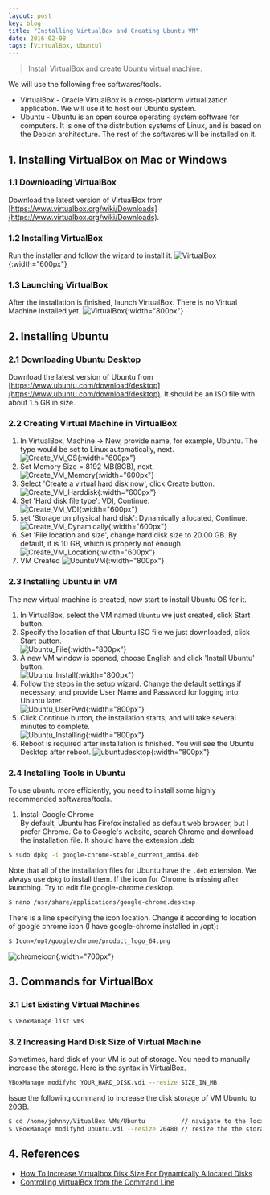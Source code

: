 ```yaml
---
layout: post
key: blog
title: "Installing VirtualBox and Creating Ubuntu VM"
date: 2016-02-08
tags: [VirtualBox, Ubuntu]
---
```


> Install VirtualBox and create Ubuntu virtual machine.

We will use the following free softwares/tools.
* VirtualBox - Oracle VirtualBox is a cross-platform virtualization application. We will use it to host our Ubuntu system.
* Ubuntu - Ubuntu is an open source operating system software for computers. It is one of the distribution systems of Linux, and is based on the Debian architecture. The rest of the softwares will be installed on it.

## 1. Installing VirtualBox on Mac or Windows
### 1.1 Downloading VirtualBox
Download the latest version of VirtualBox from [https://www.virtualbox.org/wiki/Downloads](https://www.virtualbox.org/wiki/Downloads).
### 1.2 Installing VirtualBox
Run the installer and follow the wizard to install it.
![VirtualBox](/public/pics/2016-02-10/installvirtualbox.png){:width="600px"}  
### 1.3 Launching VirtualBox
After the installation is finished, launch VirtualBox. There is no Virtual Machine installed yet.
![VirtualBox](/public/pics/2016-02-10/VirtualBox.png){:width="800px"}  
## 2. Installing Ubuntu
### 2.1 Downloading Ubuntu Desktop
Download the latest version of Ubuntu from [https://www.ubuntu.com/download/desktop](https://www.ubuntu.com/download/desktop). It should be an ISO file with about 1.5 GB in size.
### 2.2 Creating Virtual Machine in VirtualBox
1) In VirtualBox, Machine -> New, provide name, for example, Ubuntu. The type would be set to Linux automatically, next.  
![Create_VM_OS](/public/pics/2016-02-10/Create_VM_OS.png){:width="600px"}  
2) Set Memory Size = 8192 MB(8GB), next.  
![Create_VM_Memory](/public/pics/2016-02-10/Create_VM_Memory.png){:width="600px"}  
3) Select 'Create a virtual hard disk now', click Create button.  
![Create_VM_Harddisk](/public/pics/2016-02-10/Create_VM_Harddisk.png){:width="600px"}  
4) Set 'Hard disk file type': VDI, Continue.  
![Create_VM_VDI](/public/pics/2016-02-10/Create_VM_VDI.png){:width="600px"}  
5) set 'Storage on physical hard disk': Dynamically allocated, Continue.  
![Create_VM_Dynamically](/public/pics/2016-02-10/Create_VM_Dynamically.png){:width="600px"}  
6) Set 'File location and size', change hard disk size to 20.00 GB. By default, it is 10 GB, which is properly not enough.  
![Create_VM_Location](/public/pics/2016-02-10/Create_VM_Location.png){:width="600px"}  
7) VM Created
![UbuntuVM](/public/pics/2016-02-10/UbuntuVM.png){:width="800px"}  
### 2.3 Installing Ubuntu in VM
The new virtual machine is created, now start to install Ubuntu OS for it.  
1) In VirtualBox, select the VM named `Ubuntu` we just created, click Start button.  
2) Specify the location of that Ubuntu ISO file we just downloaded, click Start button.  
![Ubuntu_File](/public/pics/2016-02-10/Ubuntu_File.png){:width="800px"}  
3) A new VM window is opened, choose English and click 'Install Ubuntu' button.  
![Ubuntu_Install](/public/pics/2016-02-10/Ubuntu_Install.png){:width="800px"}  
4) Follow the steps in the setup wizard. Change the default settings if necessary, and provide User Name and Password for logging into Ubuntu later.  
![Ubuntu_UserPwd](/public/pics/2016-02-10/Ubuntu_UserPwd.png){:width="800px"}  
5) Click Continue button, the installation starts, and will take several minutes to complete.  
![Ubuntu_Installing](/public/pics/2016-02-10/Ubuntu_Installing.png){:width="800px"}  
6) Reboot is required after installation is finished. You will see the Ubuntu Desktop after reboot.
![ubuntudesktop](/public/pics/2016-02-10/ubuntudesktop.png){:width="800px"}  
### 2.4 Installing Tools in Ubuntu
To use ubuntu more efficiently, you need to install some highly recommended softwares/tools.  
1) Install Google Chrome  
By default, Ubuntu has Firefox installed as default web browser, but I prefer Chrome.
Go to Google's website, search Chrome and download the installation file. It should have the extension .deb
```sh
$ sudo dpkg -i google-chrome-stable_current_amd64.deb
```
Note that all of the installation files for Ubuntu have the `.deb` extension. We always use `dpkg` to install them.
If the icon for Chrome is missing after launching. Try to edit file google-chrome.desktop.
```sh
$ nano /usr/share/applications/google-chrome.desktop
```
There is a line specifying the icon location. Change it according to location of google chrome icon (I have google-chrome installed in /opt):
```sh
$ Icon=/opt/google/chrome/product_logo_64.png
```
![chromeicon](/public/pics/2016-02-10/chromeicon.png){:width="700px"}  

## 3. Commands for VirtualBox
### 3.1 List Existing Virtual Machines
```sh
$ VBoxManage list vms
```
### 3.2 Increasing Hard Disk Size of Virtual Machine
Sometimes, hard disk of your VM is out of storage. You need to manually increase the storage. Here is the syntax in VirtualBox.
```sh
VBoxManage modifyhd YOUR_HARD_DISK.vdi --resize SIZE_IN_MB
```
Issue the following command to increase the disk storage of VM Ubuntu to 20GB.
```sh
$ cd /home/johnny/VitualBox VMs/Ubuntu          // navigate to the location of VM
$ VBoxManage modifyhd Ubuntu.vdi --resize 20480 // resize the the storage of Ubuntu.vdi to 20GB.
```

## 4. References
* [How To Increase Virtualbox Disk Size For Dynamically Allocated Disks](https://www.linuxbabe.com/virtualbox/how-to-increase-virtualbox-disk-size-for-dynamically-allocated-disks)
* [Controlling VirtualBox from the Command Line](http://www.oracle.com/technetwork/articles/servers-storage-admin/manage-vbox-cli-2264359.html)

